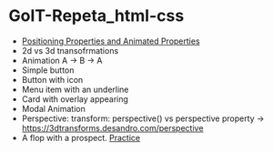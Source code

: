 # GoIT-Repeta_html-css

- [Positioning Properties and Animated Properties](https://medium.com/@ArthurFinkler/css-animations-translate-vs-absolute-positioning-and-background-position-dd39fbdeade5)
- 2d vs 3d tnansofrmations
- Animation A -> B -> A
- Simple button
- Button with icon
- Menu item with an underline
- Card with overlay appearing
- Modal Animation
- Perspective: transform: perspective() vs perspective property -> https://3dtransforms.desandro.com/perspective
- A flop with a prospect. [Practice](https://3dtransforms.desandro.com/card-flip)
